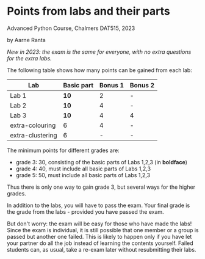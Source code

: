 # Points from labs and their parts

Advanced Python Course, Chalmers DAT515, 2023

by Aarne Ranta

*New in 2023: the exam is the same for everyone, with no extra questions for the extra labs.*

The following table shows how many points can be gained from each lab:

| Lab   | Basic part | Bonus 1 | Bonus 2 |
| ----- | ---------- | ------- | ------- |
| Lab 1 | **10**         | 2       | -       |
| Lab 2 | **10**         | 4       | -       |
| Lab 3 | **10**         | 4       | 4       |
| extra-colouring  | 6         | 4       | -     |
| extra-clustering | 6         | -       | -     |

The minimum points for different grades are:

- grade 3: 30, consisting of the basic parts of Labs 1,2,3 (in **boldface**)
- grade 4: 40, must include all basic parts of Labs 1,2,3
- grade 5: 50, must include all basic parts of Labs 1,2,3

Thus there is only one way to gain grade 3, but several ways for the higher grades.

In addition to the labs, you will have to pass the exam.
Your final grade is the grade from the labs - provided you have passed the exam.

But don't worry: the exam will be easy for those who have made the labs!
Since the exam is individual, it is still possible that one member or
a group is passed but another one failed.
This is likely to happen only if you have let your partner do all the
job instead of learning the contents yourself.
Failed students can, as usual, take a re-exam later without resubmitting their labs.



